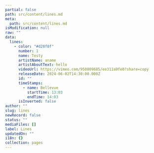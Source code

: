 ```yaml
---
partial: false
path: src/content/lines.md
meta:
  path: src/content/lines.md
isModification: null
raw: ""
data:
  lines:
    - color: "#d28f8f"
      number: 1
      name: Testy
      artistName: aname
      artistAboutText: hello
      videoUrl: https://vimeo.com/950809685/ee311a9fe0?share=copy
      releaseDate: 2024-06-02T14:30:00.000Z
      id: ""
      timeStamps:
        - name: Bellevue
          startTime: 13:03
          endTime: 14:03
      isInverted: false
author: ""
slug: lines
newRecord: false
status: ""
mediaFiles: []
label: Lines
updatedOn: ""
i18n: {}
collection: pages
---
```

